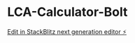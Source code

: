 # LCA-Calculator-Bolt

[Edit in StackBlitz next generation editor ⚡️](https://stackblitz.com/~/github.com/mbsng/LCA-Calculator-Bolt)
